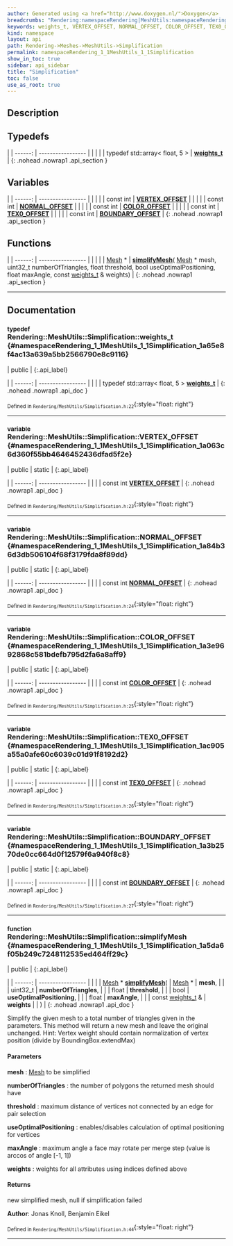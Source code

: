 ```yaml
---
author: Generated using <a href="http://www.doxygen.nl/">Doxygen</a>
breadcrumbs: "Rendering:namespaceRendering|MeshUtils:namespaceRendering_1_1MeshUtils"
keywords: weights_t, VERTEX_OFFSET, NORMAL_OFFSET, COLOR_OFFSET, TEX0_OFFSET, BOUNDARY_OFFSET, simplifyMesh
kind: namespace
layout: api
path: Rendering->Meshes->MeshUtils->Simplification
permalink: namespaceRendering_1_1MeshUtils_1_1Simplification
show_in_toc: true
sidebar: api_sidebar
title: "Simplification"
toc: false
use_as_root: true
---
```


## Description





## Typedefs

|
| ------: | ----------------- |
|  | |
| typedef std::array< float, 5 > | **[weights_t](#namespaceRendering_1_1MeshUtils_1_1Simplification_1a65e8f4ac13a639a5bb2566790e8c9116)**  |
{: .nohead .nowrap1 .api_section }


## Variables

|
| ------: | ----------------- |
|  | |
| const int | **[VERTEX_OFFSET](#namespaceRendering_1_1MeshUtils_1_1Simplification_1a063c6d360f55bb4646452436dfad5f2e)**  |
|  | |
| const int | **[NORMAL_OFFSET](#namespaceRendering_1_1MeshUtils_1_1Simplification_1a84b36d3db506104f68f3179fda8f89dd)**  |
|  | |
| const int | **[COLOR_OFFSET](#namespaceRendering_1_1MeshUtils_1_1Simplification_1a3e9692868c581bdefb795d2fa6a8aff9)**  |
|  | |
| const int | **[TEX0_OFFSET](#namespaceRendering_1_1MeshUtils_1_1Simplification_1ac905a55a0afe60c6039c01d91f8192d2)**  |
|  | |
| const int | **[BOUNDARY_OFFSET](#namespaceRendering_1_1MeshUtils_1_1Simplification_1a3b2570de0cc664d0f12579f6a940f8c8)**  |
{: .nohead .nowrap1 .api_section }


## Functions

|
| ------: | ----------------- |
|  | |
| [Mesh](classRendering_1_1Mesh) * | **[simplifyMesh](#namespaceRendering_1_1MeshUtils_1_1Simplification_1a5da6f05b249c7248112535ed464ff29c)**( [Mesh](classRendering_1_1Mesh) * mesh, uint32_t numberOfTriangles, float threshold, bool useOptimalPositioning, float maxAngle, const [weights_t](namespaceRendering_1_1MeshUtils_1_1Simplification#namespaceRendering_1_1MeshUtils_1_1Simplification_1a65e8f4ac13a639a5bb2566790e8c9116) & weights) |
{: .nohead .nowrap1 .api_section }


-------------------------------------------------------------------

## Documentation

### <small>typedef</small><br/> Rendering::MeshUtils::Simplification::weights_t {#namespaceRendering_1_1MeshUtils_1_1Simplification_1a65e8f4ac13a639a5bb2566790e8c9116}

| public |
{:.api_label}

|
| ------: | ----------------- |
|  |
| typedef std::array< float, 5 > **[weights_t](#namespaceRendering_1_1MeshUtils_1_1Simplification_1a65e8f4ac13a639a5bb2566790e8c9116)**  |
{: .nohead .nowrap1 .api_doc }





<sub>Defined in `Rendering/MeshUtils/Simplification.h:22`</sub>{:style="float: right"}

-------------------------------------------------------------------

### <small>variable</small><br/> Rendering::MeshUtils::Simplification::VERTEX_OFFSET {#namespaceRendering_1_1MeshUtils_1_1Simplification_1a063c6d360f55bb4646452436dfad5f2e}

| public | static |
{:.api_label}

|
| ------: | ----------------- |
|  |
| const int **[VERTEX_OFFSET](#namespaceRendering_1_1MeshUtils_1_1Simplification_1a063c6d360f55bb4646452436dfad5f2e)**  |
{: .nohead .nowrap1 .api_doc }





<sub>Defined in `Rendering/MeshUtils/Simplification.h:23`</sub>{:style="float: right"}

-------------------------------------------------------------------

### <small>variable</small><br/> Rendering::MeshUtils::Simplification::NORMAL_OFFSET {#namespaceRendering_1_1MeshUtils_1_1Simplification_1a84b36d3db506104f68f3179fda8f89dd}

| public | static |
{:.api_label}

|
| ------: | ----------------- |
|  |
| const int **[NORMAL_OFFSET](#namespaceRendering_1_1MeshUtils_1_1Simplification_1a84b36d3db506104f68f3179fda8f89dd)**  |
{: .nohead .nowrap1 .api_doc }





<sub>Defined in `Rendering/MeshUtils/Simplification.h:24`</sub>{:style="float: right"}

-------------------------------------------------------------------

### <small>variable</small><br/> Rendering::MeshUtils::Simplification::COLOR_OFFSET {#namespaceRendering_1_1MeshUtils_1_1Simplification_1a3e9692868c581bdefb795d2fa6a8aff9}

| public | static |
{:.api_label}

|
| ------: | ----------------- |
|  |
| const int **[COLOR_OFFSET](#namespaceRendering_1_1MeshUtils_1_1Simplification_1a3e9692868c581bdefb795d2fa6a8aff9)**  |
{: .nohead .nowrap1 .api_doc }





<sub>Defined in `Rendering/MeshUtils/Simplification.h:25`</sub>{:style="float: right"}

-------------------------------------------------------------------

### <small>variable</small><br/> Rendering::MeshUtils::Simplification::TEX0_OFFSET {#namespaceRendering_1_1MeshUtils_1_1Simplification_1ac905a55a0afe60c6039c01d91f8192d2}

| public | static |
{:.api_label}

|
| ------: | ----------------- |
|  |
| const int **[TEX0_OFFSET](#namespaceRendering_1_1MeshUtils_1_1Simplification_1ac905a55a0afe60c6039c01d91f8192d2)**  |
{: .nohead .nowrap1 .api_doc }





<sub>Defined in `Rendering/MeshUtils/Simplification.h:26`</sub>{:style="float: right"}

-------------------------------------------------------------------

### <small>variable</small><br/> Rendering::MeshUtils::Simplification::BOUNDARY_OFFSET {#namespaceRendering_1_1MeshUtils_1_1Simplification_1a3b2570de0cc664d0f12579f6a940f8c8}

| public | static |
{:.api_label}

|
| ------: | ----------------- |
|  |
| const int **[BOUNDARY_OFFSET](#namespaceRendering_1_1MeshUtils_1_1Simplification_1a3b2570de0cc664d0f12579f6a940f8c8)**  |
{: .nohead .nowrap1 .api_doc }





<sub>Defined in `Rendering/MeshUtils/Simplification.h:27`</sub>{:style="float: right"}

-------------------------------------------------------------------

### <small>function</small><br/> Rendering::MeshUtils::Simplification::simplifyMesh {#namespaceRendering_1_1MeshUtils_1_1Simplification_1a5da6f05b249c7248112535ed464ff29c}

| public |
{:.api_label}

|
| ------: | ----------------- |
|  |
| [Mesh](classRendering_1_1Mesh) * **[simplifyMesh](#namespaceRendering_1_1MeshUtils_1_1Simplification_1a5da6f05b249c7248112535ed464ff29c)**( |  [Mesh](classRendering_1_1Mesh) * | **mesh**, |
| | uint32_t | **numberOfTriangles**, |
| | float | **threshold**, |
| | bool | **useOptimalPositioning**, |
| | float | **maxAngle**, |
| | const [weights_t](namespaceRendering_1_1MeshUtils_1_1Simplification#namespaceRendering_1_1MeshUtils_1_1Simplification_1a65e8f4ac13a639a5bb2566790e8c9116) & | **weights** |
|   ) |
{: .nohead .nowrap1 .api_doc }



Simplify the given mesh to a total number of triangles given in the parameters. This method will return a new mesh and leave the original unchanged. Hint: Vertex weight should contain normalization of vertex position (divide by BoundingBox.extendMax)


#### Parameters
**mesh**
:   [Mesh](classRendering_1_1Mesh) to be simplified



**numberOfTriangles**
:  the number of polygons the returned mesh should have



**threshold**
:  maximum distance of vertices not connected by an edge for pair selection



**useOptimalPositioning**
:  enables/disables calculation of optimal positioning for vertices



**maxAngle**
:  maximum angle a face may rotate per merge step (value is arccos of angle [-1, 1])



**weights**
:  weights for all attributes using indices defined above




#### Returns
new simplified mesh, null if simplification failed



**Author**: Jonas Knoll, Benjamin Eikel





<sub>Defined in `Rendering/MeshUtils/Simplification.h:44`</sub>{:style="float: right"}

-------------------------------------------------------------------

